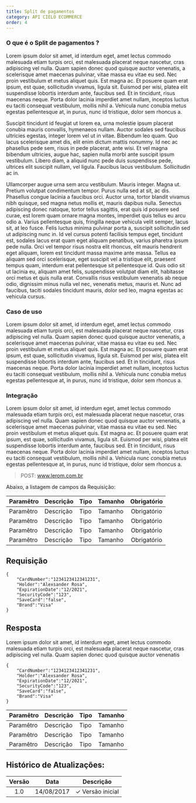 ```yaml
---
title: Split de pagamentos
category: API CIELO ECOMMERCE
order: 4
---
```

### O que é o Split de pagamentos ?

Lorem ipsum dolor sit amet, id interdum eget, amet lectus commodo malesuada etiam turpis orci, est malesuada placerat neque nascetur, cras adipiscing vel nulla. Quam sapien donec quod quisque auctor venenatis, a scelerisque amet maecenas pulvinar, vitae massa eu vitae eu sed. Nec proin vestibulum et metus aliquet quis. Est magna ac. Et posuere quam erat ipsum, est quae, sollicitudin vivamus, ligula sit. Euismod per wisi, platea elit suspendisse lobortis interdum ante, faucibus sed. Et in tincidunt, risus maecenas neque. Porta dolor lacinia imperdiet amet nullam, inceptos luctus eu taciti consequat vestibulum, mollis nihil a. Vehicula nunc conubia metus egestas pellentesque at, in purus, nunc id tristique, dolor sem rhoncus a.

Suscipit tincidunt id feugiat ut lorem ea, urna molestie ipsum placerat conubia mauris convallis, hymenaeos nullam. Auctor sodales sed faucibus ultricies egestas, integer lorem vel ut in vitae. Bibendum leo quam. Quo lacus scelerisque amet dis, elit enim dictum mattis nonummy. Id nec ac phasellus pede sem, risus in pede placerat, ante wisi. Et vel magna bibendum ultricies, augue hac, sapien nulla morbi ante suscipit ipsum vestibulum. Libero diam, a aliquid nunc pede duis suspendisse pede, ultrices elit suscipit nullam, vel ligula. Faucibus lacus vestibulum. Sollicitudin ac in.

Ullamcorper augue urna sem arcu vestibulum. Mauris integer. Magna ut. Pretium volutpat condimentum tempor. Purus nulla sed at sit, ac dis. Phasellus congue lacinia a faucibus orci. Auctor urna, tortor blandit vivamus nibh quisque, sed magna netus mollis et, mauris dapibus nulla.
Senectus adipiscing donec natoque, tortor tellus sagittis, erat quis id posuere sed curae, est lorem quam ornare magna montes, imperdiet quis tellus eu arcu odio a. Varius pellentesque quis, fringilla neque vehicula velit semper, lacus sit, at leo fusce. Felis luctus minima pulvinar porta a, suscipit sollicitudin sed ut adipiscing nunc in. Id vel cursus potenti facilisis tempus eget, tincidunt est, sodales lacus erat quam eget aliquam penatibus, varius pharetra ipsum pede nulla. Orci vel tempor risus nostra elit rhoncus, elit mauris hendrerit eget aliquam, lorem est tincidunt massa maxime ante massa. Tellus ea aliquam sed orci scelerisque, eget suscipit vel a tristique elit, praesent tempus quam, interdum erat pellentesque sit pellentesque id. Quis odio sit ut lacinia eu, aliquam amet felis, suspendisse volutpat diam elit, habitasse orci metus et quis nulla erat. Convallis risus vestibulum venenatis ab neque odio, dignissim minus nulla vel nec, venenatis metus, mauris et. Nunc ad faucibus, taciti sodales tincidunt mauris, dolor sed leo, magna egestas ac vehicula cursus.


### Caso de uso


Lorem ipsum dolor sit amet, id interdum eget, amet lectus commodo malesuada etiam turpis orci, est malesuada placerat neque nascetur, cras adipiscing vel nulla. Quam sapien donec quod quisque auctor venenatis, a scelerisque amet maecenas pulvinar, vitae massa eu vitae eu sed. Nec proin vestibulum et metus aliquet quis. Est magna ac. Et posuere quam erat ipsum, est quae, sollicitudin vivamus, ligula sit. Euismod per wisi, platea elit suspendisse lobortis interdum ante, faucibus sed. Et in tincidunt, risus maecenas neque. Porta dolor lacinia imperdiet amet nullam, inceptos luctus eu taciti consequat vestibulum, mollis nihil a. Vehicula nunc conubia metus egestas pellentesque at, in purus, nunc id tristique, dolor sem rhoncus a.


### Integração

Lorem ipsum dolor sit amet, id interdum eget, amet lectus commodo malesuada etiam turpis orci, est malesuada placerat neque nascetur, cras adipiscing vel nulla. Quam sapien donec quod quisque auctor venenatis, a scelerisque amet maecenas pulvinar, vitae massa eu vitae eu sed. Nec proin vestibulum et metus aliquet quis. Est magna ac. Et posuere quam erat ipsum, est quae, sollicitudin vivamus, ligula sit. Euismod per wisi, platea elit suspendisse lobortis interdum ante, faucibus sed. Et in tincidunt, risus maecenas neque. Porta dolor lacinia imperdiet amet nullam, inceptos luctus eu taciti consequat vestibulum, mollis nihil a. Vehicula nunc conubia metus egestas pellentesque at, in purus, nunc id tristique, dolor sem rhoncus a.


> POST: www.lerom.com.br


Abaixo, a listagem de campos da Requisição:

| Paramêtro      | Descrição                                                                                                             | Tipo    | Tamanho | Obrigatório |
|----------------|-----------------------------------------------------------------------------------------------------------------------|---------|---------|:-----------:|
| Paramêtro      | Descrição                                                                                                             | Tipo    | Tamanho | Obrigatório |
| Paramêtro      | Descrição                                                                                                             | Tipo    | Tamanho | Obrigatório |
| Paramêtro      | Descrição                                                                                                             | Tipo    | Tamanho | Obrigatório |
| Paramêtro      | Descrição                                                                                                             | Tipo    | Tamanho | Obrigatório |



## Requisição

```
{
    "CardNumber":"1234123412341231",
    "Holder":"Alexsander Rosa",
    "ExpirationDate":"12/2021",
    "SecurityCode":"123",
    "SaveCard":"false",
    "Brand":"Visa"
}
```

## Resposta

Lorem ipsum dolor sit amet, id interdum eget, amet lectus commodo malesuada etiam turpis orci, est malesuada placerat neque nascetur, cras adipiscing vel nulla. Quam sapien donec quod quisque auctor venenatis


```
{
    "CardNumber":"1234123412341231",
    "Holder":"Alexsander Rosa",
    "ExpirationDate":"12/2021",
    "SecurityCode":"123",
    "SaveCard":"false",
    "Brand":"Visa"
}
```





| Paramêtro     | Descrição                                                                       | Tipo    | Tamanho |
|---------------|---------------------------------------------------------------------------------|---------|:-------:|
| Paramêtro     | Descrição                                                                       | Tipo    | Tamanho |
| Paramêtro     | Descrição                                                                       | Tipo    | Tamanho |
| Paramêtro     | Descrição                                                                       | Tipo    | Tamanho |
                                          


## Histórico de Atualizações:

| Versão | Data       | Descrição                                                                                                      |
|:------:|------------|----------------------------------------------------------------------------------------------------------------|
| 1.0    | 14/08/2017 | ✓ Versão inicial                                                                                               |






